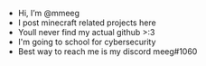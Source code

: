 - Hi, I’m @mmeeg
- I post minecraft related projects here
- Youll never find my actual github >:3
- I'm going to school for cybersecurity 
- Best way to reach me is my discord meeg#1060
